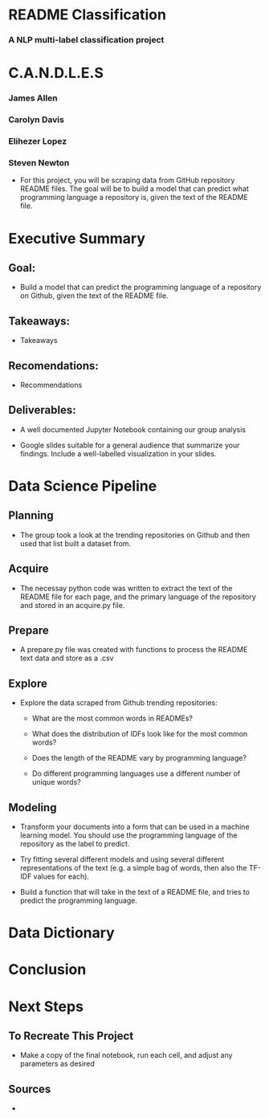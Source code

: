 # README Classification
### A NLP multi-label classification project

# C.A.N.D.L.E.S

### James Allen
### Carolyn Davis
### Elihezer Lopez
### Steven Newton

- For this project, you will be scraping data from GitHub repository README files. The goal will be to build a model that can predict what programming language a repository is, given the text of the README file.

# Executive Summary

## Goal:
- Build a model that can predict the programming language of a repository on Github, given the text of the README file.

## Takeaways:
- Takeaways

## Recomendations:
- Recommendations

## Deliverables:
- A well documented Jupyter Notebook containing our group analysis

- Google slides suitable for a general audience that summarize your findings. Include a well-labelled visualization in your slides.

# Data Science Pipeline

## Planning
- The group took a look at the trending repositories on Github and then used that list built a dataset from. 

## Acquire
- The necessay python code was written to extract the text of the README file for each page, and the primary language of the repository and stored in an acquire.py file.

## Prepare
- A prepare.py file was created with functions to process the README text data and store as a .csv

## Explore
- Explore the data scraped from Github trending repositories:

    - What are the most common words in READMEs?
    
    - What does the distribution of IDFs look like for the most common words?
    
    - Does the length of the README vary by programming language?
    
    - Do different programming languages use a different number of unique words?


## Modeling

- Transform your documents into a form that can be used in a machine learning model. You should use the programming language of the repository as the label to predict.

- Try fitting several different models and using several different representations of the text (e.g. a simple bag of words, then also the TF-IDF values for each).

- Build a function that will take in the text of a README file, and tries to predict the programming language.

# Data Dictionary



# Conclusion

# Next Steps

## To Recreate This Project

- Make a copy of the final notebook, run each cell, and adjust any parameters as desired

## Sources
- 